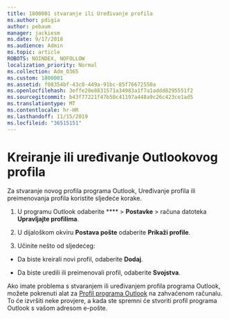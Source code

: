 ```yaml
---
title: 1800001 stvaranje ili Uređivanje profila
ms.author: pdigia
author: pebaum
manager: jackiesm
ms.date: 9/17/2018
ms.audience: Admin
ms.topic: article
ROBOTS: NOINDEX, NOFOLLOW
localization_priority: Normal
ms.collection: Adm_O365
ms.custom: 1800001
ms.assetid: f08354bf-43c0-449a-91bc-85f76672550a
ms.openlocfilehash: 3effe20e8831571a34983a1f7a1addd8295551f2
ms.sourcegitcommit: b43f77221f47b50c41197a448a9c26c423ce1ad5
ms.translationtype: MT
ms.contentlocale: hr-HR
ms.lasthandoff: 11/15/2019
ms.locfileid: "36515151"
---
```

# <a name="create-or-edit-an-outlook-profile"></a>Kreiranje ili uređivanje Outlookovog profila

Za stvaranje novog profila programa Outlook, Uređivanje profila ili preimenovanja profila koristite sljedeće korake.
  
1. U programu Outlook odaberite **** \> **Postavke** \> računa datoteka **Upravljajte profilima**.
    
2. U dijaloškom okviru **Postava pošte** odaberite **Prikaži profile**.
    
3. Učinite nešto od sljedećeg:
    
  - Da biste kreirali novi profil, odaberite **Dodaj**.
    
  - Da biste uredili ili preimenovali profil, odaberite **Svojstva**.
    
Ako imate problema s stvaranjem ili uređivanjem profila programa Outlook, možete pokrenuti alat za [Profil programa Outlook](https://aka.ms/SaRA-OutlookSetupProfile) na zahvaćenom računalu. To će izvršiti neke provjere, a kada ste spremni će stvoriti profil programa Outlook s vašom adresom e-pošte. 
  

